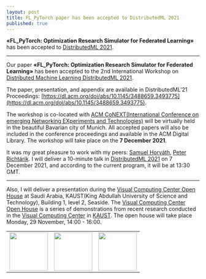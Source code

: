 ```yaml
---
layout: post
title: FL_PyTorch paper has been accepted to DistributedML 2021
published: true
---
```


**«FL_PyTorch: Optimization Research Simulator for Federated Learning»** has been accepted to [DistributedML 2021](https://distributedml.org/).

---

Our paper **«FL_PyTorch: Optimization Research Simulator for Federated Learning»** has been accepted to the 2nd International Workshop on [Distributed Machine Learning DistributedML 2021](https://distributedml.org/). 

The paper, presentation, and appendix are available in DistributedML'21 Proceedings: [https://dl.acm.org/doi/abs/10.1145/3488659.3493775](https://dl.acm.org/doi/abs/10.1145/3488659.3493775).

The workshop is co-located with [ACM CoNEXT(International Conference on emerging Networking EXperiments and Technologies)](https://conferences2.sigcomm.org/co-next/2021) 
will be virtually held in the beautiful Bavarian city of Munich. 
All accepted papers will also be included in the conference proceedings and available in the ACM Digital Library. 
The workshop will take place on the **7 December 2021**.

It was my great pleasure to work with my peers: [Samuel Horváth](https://samuelhorvath.github.io/), [Peter Richtárik](https://richtarik.org/). I will deliver a 10-minute talk in [DistributedML 2021](https://distributedml.org/program/) on 7 December 2021, and according to the current program, it will be at 13:30 GMT.

---

Also, I will deliver a presentation during the [Visual Computing Center Open House](https://cemse.kaust.edu.sa/vcc/vcc-open-house-2021) at Saudi Arabia, KAUST(King Abdullah University of Science and Technology), Building 1, level 2, Seaside.
The [Visual Computing Center Open House](https://cemse.kaust.edu.sa/vcc/vcc-open-house-2021) is a series of demonstrations from recent research conducted in the [Visual Computing Center](https://cemse.kaust.edu.sa/vcc) in [KAUST](https://kaust.edu.sa/).
The open house will take place Monday, 29 November, 14:00 - 16:00.


<table>
<tr>

<td> <img height="100px" src="https://burlachenkok.github.io/materials/acm-logo.svg"/> </td>
<td> <img height="100px" src="https://burlachenkok.github.io/materials/clean-logo-white-background-small.png"/> </td>
<td> <img height="100px" src="https://burlachenkok.github.io/materials/KAUST-logo.svg"/> </td> 

</tr>
</table>
